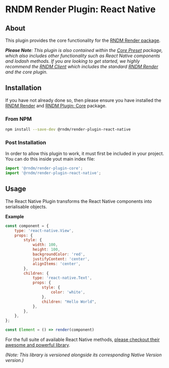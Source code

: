 # RNDM Render Plugin: React Native

## About

This plugin provides the core functionality for the [RNDM Render package](https://github.com/rndm-com/rndm-render).

_**Please Note**: This plugin is also contained within the [Core Preset](https://github.com/rndm-com/rndm-render-preset-core) package, which also includes other functionality such as React Native components and lodash methods. If you are looking to get started, we highly recommend the [RNDM Client](https://github.com/rndm-com/rndm-client) which includes the standard [RNDM Render](https://github.com/rndm-com/rndm-render) and the core plugin._

## Installation

If you have not already done so, then please ensure you have installed the [RNDM Render](https://github.com/rndm-com/rndm-render) and [RNDM Plugin: Core](https://github.com/rndm-com/rndm-render-plugin-core) package.

### From NPM

```sh
npm install --save-dev @rndm/render-plugin-react-native
```

### Post Installation

In order to allow this plugin to work, it must first be included in your project. You can do this inside yout main index file:

```javascript
import '@rndm/render-plugin-core';
import '@rndm/render-plugin-react-native';
```

## Usage

The React Native Plugin transforms the React Native components into serialisable objects.

**Example**

```javascript
const component = {
    type: 'react-native.View',
    props: {
        style: {
            width: 100,
            height: 100,
            backgroundColor: 'red',
            justifyContent: 'center',
            alignItems: 'center',
        },
        children: {
            type: 'react-native.Text',
            props: {
                style: {
                    color: 'white',
                },
                children: "Hello World",
            },
        },
    },
};

const Element = () => render(component)

```

For the full suite of available React Native methods, [please checkout their awesome and powerful library](https://facebook.github.io/react-native/).

_(Note: This library is versioned alongside its corresponding Native Version version.)_
